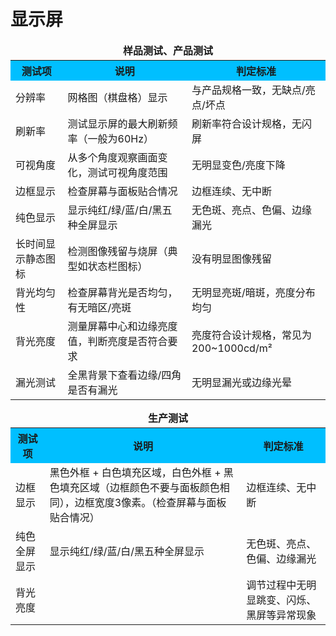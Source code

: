 # 显示屏

<table>
  <caption style="caption-side:top; font-weight:bold; text-align:center; margin-bottom:4px;">样品测试、产品测试</caption>
  <tr style="background-color:#00BFFF;">
    <th>测试项</th>
    <th>说明</th>
    <th>判定标准</th>
  </tr>
  <tr>
    <td>分辨率</td>
    <td>网格图（棋盘格）显示</td>
    <td>与产品规格一致，无缺点/亮点/坏点</td>
  </tr>
  <tr>
    <td>刷新率</td>
    <td>测试显示屏的最大刷新频率（一般为60Hz）</td>
    <td>刷新率符合设计规格，无闪屏</td>
  </tr>
  <tr>
    <td>可视角度</td>
    <td>从多个角度观察画面变化，测试可视角度范围</td>
    <td>无明显变色/亮度下降</td>
  </tr>
  <tr>
    <td>边框显示</td>
    <td>检查屏幕与面板贴合情况</td>
    <td>边框连续、无中断</td>
  </tr>
  <tr>
    <td>纯色显示</td>
    <td>显示纯红/绿/蓝/白/黑五种全屏显示</td>
    <td>无色斑、亮点、色偏、边缘漏光</td>
  </tr>
  <tr>
    <td>长时间显示静态图标</td>
    <td>检测图像残留与烧屏（典型如状态栏图标）</td>
    <td>没有明显图像残留</td>
  </tr>
  <tr>
    <td>背光均匀性</td>
    <td>检查屏幕背光是否均匀，有无暗区/亮斑</td>
    <td>无明显亮斑/暗斑，亮度分布均匀</td>
  </tr>
  <tr>
    <td>背光亮度</td>
    <td>测量屏幕中心和边缘亮度值，判断亮度是否符合要求</td>
    <td>亮度符合设计规格，常见为200~1000cd/m²</td>
  </tr>
  <tr>
    <td>漏光测试</td>
    <td>全黑背景下查看边缘/四角是否有漏光</td>
    <td>无明显漏光或边缘光晕</td>
  </tr>
</table>


<table>
  <caption style="caption-side:top; font-weight:bold; text-align:center; margin-bottom:4px;">生产测试</caption>
  <tr style="background-color:#00BFFF;">
    <th>测试项</th>
    <th>说明</th>
    <th>判定标准</th>
  </tr>
  <tr>
    <td>边框显示</td>
    <td>黑色外框 + 白色填充区域，白色外框 + 黑色填充区域（边框颜色不要与面板颜色相同），边框宽度3像素。（检查屏幕与面板贴合情况）</td>
    <td>边框连续、无中断</td>
  </tr>
  <tr>
    <td>纯色全屏显示</td>
    <td>显示纯红/绿/蓝/白/黑五种全屏显示</td>
    <td>无色斑、亮点、色偏、边缘漏光</td>
  </tr>
  <tr>
    <td>背光亮度</td>
    <td></td>
    <td>调节过程中无明显跳变、闪烁、黑屏等异常现象</td>
  </tr>
</table>
